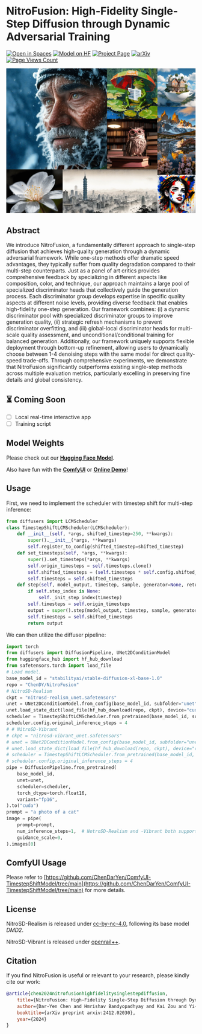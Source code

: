 # NitroFusion: High-Fidelity Single-Step Diffusion through Dynamic Adversarial Training

[![Open in Spaces](https://huggingface.co/datasets/huggingface/badges/resolve/main/open-in-hf-spaces-sm.svg)](https://huggingface.co/spaces/ChenDY/NitroFusion_1step_T2I)
[![Model on HF](https://huggingface.co/datasets/huggingface/badges/resolve/main/model-on-hf-sm.svg)](https://huggingface.co/ChenDY/NitroFusion)
[![Project Page](https://img.shields.io/badge/Project-Page-green.svg)](https://chendaryen.github.io/NitroFusion.github.io/)
[![arXiv](https://img.shields.io/badge/arXiv-2412.02030-b31b1b.svg)](https://arxiv.org/abs/2412.02030)
[![Page Views Count](https://badges.toozhao.com/badges/01JEECFJR1K7PQNDFJ9G2S60AJ/blue.svg)](https://badges.toozhao.com/stats/01JEECFJR1K7PQNDFJ9G2S60AJ "Get your own page views count badge on badges.toozhao.com")


![](./assets/banner.jpg)

## Abstract

We introduce NitroFusion, a fundamentally different approach to single-step diffusion that achieves high-quality generation through a dynamic adversarial framework. While one-step methods offer dramatic speed advantages, they typically suffer from quality degradation compared to their multi-step counterparts. Just as a panel of art critics provides comprehensive feedback by specializing in different aspects like composition, color, and technique, our approach maintains a large pool of specialized discriminator heads that collectively guide the generation process. Each discriminator group develops expertise in specific quality aspects at different noise levels, providing diverse feedback that enables high-fidelity one-step generation. Our framework combines: (i) a dynamic discriminator pool with specialized discriminator groups to improve generation quality, (ii) strategic refresh mechanisms to prevent discriminator overfitting, and (iii) global-local discriminator heads for multi-scale quality assessment, and unconditional/conditional training for balanced generation. Additionally, our framework uniquely supports flexible deployment through bottom-up refinement, allowing users to dynamically choose between 1-4 denoising steps with the same model for direct quality-speed trade-offs. Through comprehensive experiments, we demonstrate that NitroFusion significantly outperforms existing single-step methods across multiple evaluation metrics, particularly excelling in preserving fine details and global consistency.

## ⏳ Coming Soon
- [ ] Local real-time interactive app
- [ ] Training script

## Model Weights 

Please check out our [**Hugging Face Model**](https://huggingface.co/ChenDY/NitroFusion).

Also have fun with the [**ComfyUI**](https://github.com/ChenDarYen/ComfyUI-TimestepShiftModel/tree/main) or [**Online Demo**](https://huggingface.co/spaces/ChenDY/NitroFusion_1step_T2I)!

## Usage

First, we  need to implement the scheduler with timestep shift for multi-step inference:
```python
from diffusers import LCMScheduler
class TimestepShiftLCMScheduler(LCMScheduler):
    def __init__(self, *args, shifted_timestep=250, **kwargs):
        super().__init__(*args, **kwargs)
        self.register_to_config(shifted_timestep=shifted_timestep)
    def set_timesteps(self, *args, **kwargs):
        super().set_timesteps(*args, **kwargs)
        self.origin_timesteps = self.timesteps.clone()
        self.shifted_timesteps = (self.timesteps * self.config.shifted_timestep / self.config.num_train_timesteps).long()
        self.timesteps = self.shifted_timesteps
    def step(self, model_output, timestep, sample, generator=None, return_dict=True):
        if self.step_index is None:
            self._init_step_index(timestep)
        self.timesteps = self.origin_timesteps
        output = super().step(model_output, timestep, sample, generator, return_dict)
        self.timesteps = self.shifted_timesteps
        return output
```


We can then utilize the diffuser pipeline:
```python
import torch
from diffusers import DiffusionPipeline, UNet2DConditionModel
from huggingface_hub import hf_hub_download
from safetensors.torch import load_file
# Load model.
base_model_id = "stabilityai/stable-diffusion-xl-base-1.0"
repo = "ChenDY/NitroFusion"
# NitroSD-Realism
ckpt = "nitrosd-realism_unet.safetensors"
unet = UNet2DConditionModel.from_config(base_model_id, subfolder="unet").to("cuda", torch.float16)
unet.load_state_dict(load_file(hf_hub_download(repo, ckpt), device="cuda"))
scheduler = TimestepShiftLCMScheduler.from_pretrained(base_model_id, subfolder="scheduler", shifted_timestep=250)
scheduler.config.original_inference_steps = 4
# # NitroSD-Vibrant
# ckpt = "nitrosd-vibrant_unet.safetensors"
# unet = UNet2DConditionModel.from_config(base_model_id, subfolder="unet").to("cuda", torch.float16)
# unet.load_state_dict(load_file(hf_hub_download(repo, ckpt), device="cuda"))
# scheduler = TimestepShiftLCMScheduler.from_pretrained(base_model_id, subfolder="scheduler", shifted_timestep=500)
# scheduler.config.original_inference_steps = 4
pipe = DiffusionPipeline.from_pretrained(
    base_model_id,
    unet=unet,
    scheduler=scheduler,
    torch_dtype=torch.float16,
    variant="fp16",
).to("cuda")
prompt = "a photo of a cat"
image = pipe(
    prompt=prompt,
    num_inference_steps=1,  # NotroSD-Realism and -Vibrant both support 1 - 4 inference steps.
    guidance_scale=0,
).images[0]
```

## ComfyUI Usage

Please refer to [https://github.com/ChenDarYen/ComfyUI-TimestepShiftModel/tree/main](https://github.com/ChenDarYen/ComfyUI-TimestepShiftModel/tree/main) for more details.


## License

NitroSD-Realism is released under [cc-by-nc-4.0](https://creativecommons.org/licenses/by-nc-sa/4.0/deed.en), following its base model *DMD2*.

NitroSD-Vibrant is released under [openrail++](https://huggingface.co/stabilityai/stable-diffusion-xl-base-1.0/blob/main/LICENSE.md).


## Citation 

If you find NitroFusion is useful or relevant to your research, please kindly cite our work:

```bib
@article{chen2024nitrofusionhighfidelitysinglestepdiffusion,
    title={NitroFusion: High-Fidelity Single-Step Diffusion through Dynamic Adversarial Training},
    author={Dar-Yen Chen and Hmrishav Bandyopadhyay and Kai Zou and Yi-Zhe Song},
    booktitle={arXiv preprint arxiv:2412.02030},
    year={2024}
}
```

